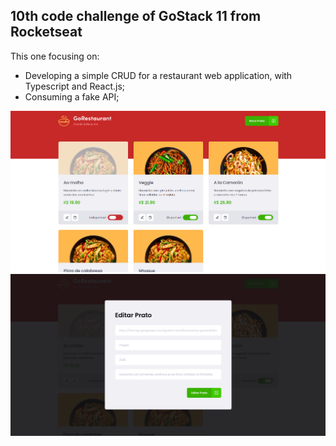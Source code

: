## 10th code challenge of GoStack 11 from Rocketseat

This one focusing on:
- Developing a simple CRUD for a restaurant web application, with Typescript and React.js;
- Consuming a fake API;

![Screenshot from GoRestaurant challenge](./src/assets/printGoRestaurant.png)
![Screenshot 2 from GoRestaurant challenge](./src/assets/printGoRestaurant2.png)
